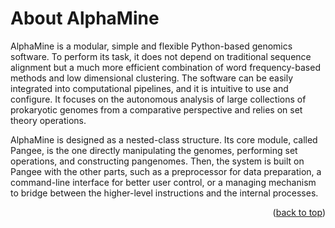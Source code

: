 # About AlphaMine


AlphaMine is a modular, simple and flexible Python-based genomics software. To perform its task, it does not depend on traditional sequence alignment but a much more efficient combination of word frequency-based methods and low dimensional clustering. The software can be easily integrated into computational pipelines, and it is intuitive to use and configure. It focuses on the autonomous analysis of large collections of prokaryotic genomes from a comparative perspective and relies on set theory operations.

 
AlphaMine is designed as a nested-class structure. Its core module, called Pangee, is the one directly manipulating the genomes, performing set operations, and constructing pangenomes. Then, the system is built on Pangee with the other parts, such as a preprocessor for data preparation, a command-line interface for better user control, or a managing mechanism to bridge between the higher-level instructions and the internal processes.

<p align="right">(<a href="#top">back to top</a>)</p>
